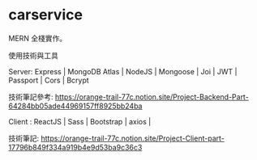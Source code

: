 # carservice

MERN 全棧實作。

使用技術與工具

Server:
Express | MongoDB Atlas | NodeJS | Mongoose | Joi | JWT | Passport | Cors | Bcrypt 

技術筆記參考:
https://orange-trail-77c.notion.site/Project-Backend-Part-64284bb05ade44969157ff8925bb24ba

Client :
ReactJS | Sass | Bootstrap | axios |

技術筆記:
https://orange-trail-77c.notion.site/Project-Client-part-17796b849f334a919b4e9d53ba9c36c3
